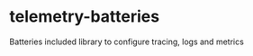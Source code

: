 # telemetry-batteries
Batteries included library to configure tracing, logs and metrics


<!-- TODO: maybe add features to initialize a heart beat or something, as well as reporting other telemetry data continuously like memory, cpu usage, etc -->